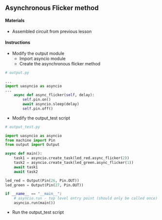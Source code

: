 ## Asynchronous Flicker method

#### Materials
 - Assembled circuit from previous lesson

#### Instructions
 - Modify the output module
   - Import asyncio module
   - Create the asynchronous flicker method
```Python
# output.py

...
import uasyncio as asyncio
...
    async def async_flicker(self, delay):
        self.pin.on()
        await asyncio.sleep(delay)
        self.pin.off()
```
 - Modify the output_test script
```Python
# output_test.py

import uasyncio as asyncio
from machine import Pin
from output import Output

async def main():
    task1 = asyncio.create_task(led_red.async_flicker(2))
    task2 = asyncio.create_task(led_green.async_flicker(1))
    await task1
    await task2

led_red = Output(Pin(26, Pin.OUT))
led_green = Output(Pin(27, Pin.OUT))

if __name__ == "__main__":
    # asyncio.run - top level entry point (should only be called once)
    asyncio.run(main())
```
- Run the output_test script
